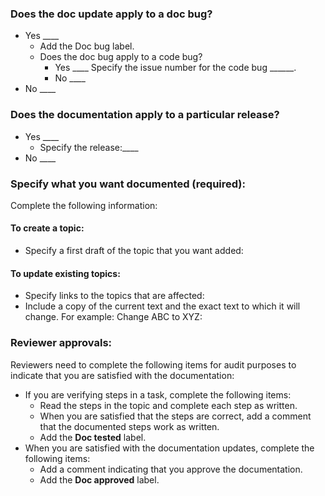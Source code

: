 ### Does the doc update apply to a doc bug? 
- Yes ____
  - Add the Doc bug label.
  - Does the doc bug apply to a code bug?
     - Yes ____ Specify the issue number for the code bug ______.
     - No  ____
- No ____

### Does the documentation apply to a particular release?
- Yes ____
  - Specify the release:____
- No  ____

### Specify what you want documented (required):
Complete the following information:

#### To create a topic:
- Specify a first draft of the topic that you want added:
#### To update existing topics:
- Specify links to the topics that are affected:
- Include a copy of the current text and the exact text to which it will change. For example: Change ABC to XYZ:

### Reviewer approvals:
Reviewers need to complete the following items for audit purposes to indicate that you are satisfied with the documentation:
- If you are verifying steps in a task, complete the following items:
  - Read the steps in the topic and complete each step as written.
  - When you are satisfied that the steps are correct, add a comment that the documented steps work as written.
  - Add the **Doc tested** label.
- When you are satisfied with the documentation updates, complete the following items:
  - Add a comment indicating that you approve the documentation.
  - Add the **Doc approved** label.
